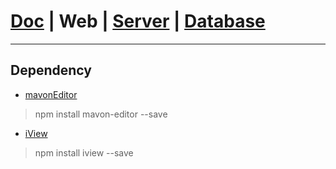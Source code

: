 # [Doc](https://github.com/FlymeStudio/FlymeStudio-Doc/blob/master/README.md) | Web | [Server](https://github.com/FlymeStudio/FlymeStudio-Server/blob/master/README.md) | [Database](https://github.com/FlymeStudio/FlymeStudio-Database/blob/master/README.md)

---
## Dependency
- [mavonEditor](https://github.com/hinesboy/mavonEditor)
> npm install mavon-editor --save

- [iView](https://github.com/iview/iview)
> npm install iview --save
